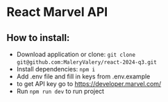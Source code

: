 # React Marvel API

## How to install:
- Download application or clone: ```git clone```  ```git@github.com:MaleryValery/react-2024-q3.git```
- Install dependencies: ```npm i```
- Add .env file and fill in keys from .env.example
- to get API key go to https://developer.marvel.com/
- Run ```npm run dev``` to run project
